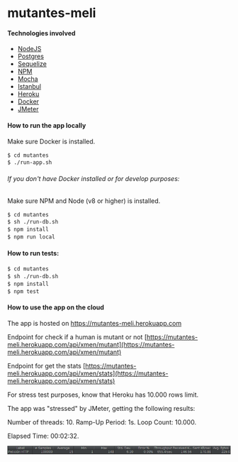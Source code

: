 # mutantes-meli

#### Technologies involved
 - [NodeJS](https://nodejs.org/es/)
 - [Postgres](https://www.postgresql.org/)
 - [Sequelize](http://docs.sequelizejs.com/)
 - [NPM](https://www.npmjs.com/)
 - [Mocha](https://mochajs.org/)
 - [Istanbul](https://istanbul.js.org/)
 - [Heroku](https://www.heroku.com/)
 - [Docker](https://www.docker.com/)
 - [JMeter](https://jmeter.apache.org/)


#### How to run the app locally
Make sure Docker is installed.
```sh
$ cd mutantes
$ ./run-app.sh
```

###### If you don't have Docker installed or for develop purposes:
Make sure NPM and Node (v8 or higher) is installed.
```sh
$ cd mutantes
$ sh ./run-db.sh
$ npm install
$ npm run local
```

#### How to run tests:
```sh
$ cd mutantes
$ sh ./run-db.sh
$ npm install
$ npm test
```




#### How to use the app on the cloud

The app is hosted on https://mutantes-meli.herokuapp.com

Endpoint for check if a human is mutant or not
[https://mutantes-meli.herokuapp.com/api/xmen/mutant](https://mutantes-meli.herokuapp.com/api/xmen/mutant)

Endpoint for get the stats
[https://mutantes-meli.herokuapp.com/api/xmen/stats](https://mutantes-meli.herokuapp.com/api/xmen/stats)

For stress test purposes, know that Heroku has 10.000 rows limit.

The app was "stressed" by JMeter, getting the following results:

Number of threads: 10.
Ramp-Up Period: 1s.
Loop Count: 10.000.

Elapsed Time: 00:02:32.

![](https://github.com/matiasdg/mutantes-meli/blob/master/jmeter.png)